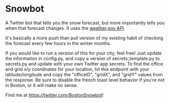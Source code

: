 # Snowbot

A Twitter bot that tells you the snow forecast, but more importantly tells you when
that forecast changes. It uses the
[weather.gov API](https://www.weather.gov/documentation/services-web-api).

It's basically a more push than pull version of my existing habit of checking the
forecast every few hours in the winter months.

If you would like to run a version of this for your city, feel free! Just update the
information in config.py, and copy a version of secrets_template.py to secrets.py and
update with your own Twitter app secrets. To find the office and grid x/y coordinates
for your location, hit this endpoint with your latitude/longitude and copy the
"officeID", "gridX", and "gridY" values from the response. Be sure to disable the 
french toast level behavior if you're not in Boston, or it will make no sense.

Find me at https://twitter.com/BostonSnowbot!
